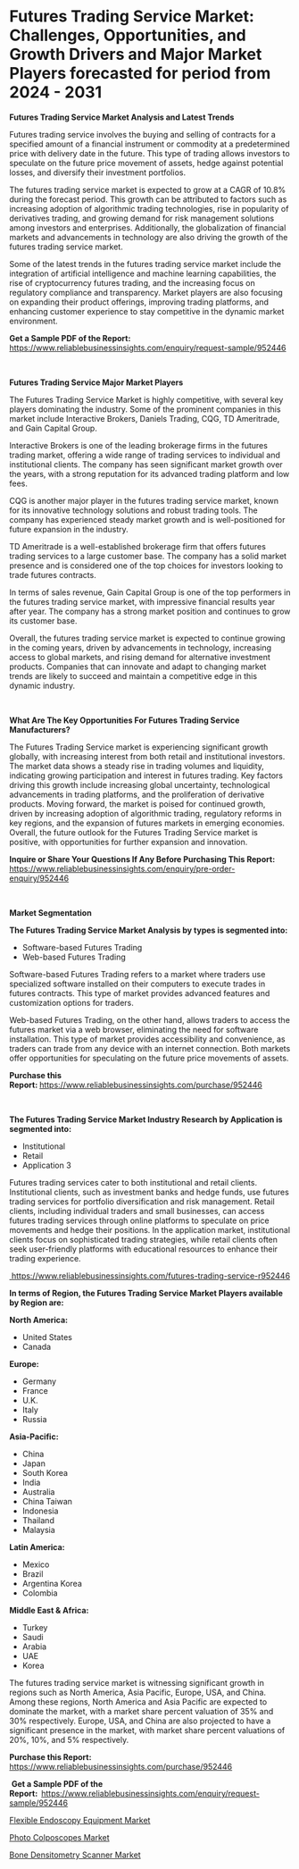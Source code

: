 <p><h1>Futures Trading Service Market: Challenges, Opportunities, and Growth Drivers and Major Market Players forecasted for period from 2024 - 2031</h1></p><p><strong>Futures Trading Service Market Analysis and Latest Trends</strong></p>
<p><p>Futures trading service involves the buying and selling of contracts for a specified amount of a financial instrument or commodity at a predetermined price with delivery date in the future. This type of trading allows investors to speculate on the future price movement of assets, hedge against potential losses, and diversify their investment portfolios.</p><p>The futures trading service market is expected to grow at a CAGR of 10.8% during the forecast period. This growth can be attributed to factors such as increasing adoption of algorithmic trading technologies, rise in popularity of derivatives trading, and growing demand for risk management solutions among investors and enterprises. Additionally, the globalization of financial markets and advancements in technology are also driving the growth of the futures trading service market.</p><p>Some of the latest trends in the futures trading service market include the integration of artificial intelligence and machine learning capabilities, the rise of cryptocurrency futures trading, and the increasing focus on regulatory compliance and transparency. Market players are also focusing on expanding their product offerings, improving trading platforms, and enhancing customer experience to stay competitive in the dynamic market environment.</p></p>
<p><strong>Get a Sample PDF of the Report:&nbsp;</strong> <a href="https://www.reliablebusinessinsights.com/enquiry/request-sample/952446">https://www.reliablebusinessinsights.com/enquiry/request-sample/952446</a></p>
<p>&nbsp;</p>
<p><strong>Futures Trading Service Major Market Players</strong></p>
<p><p>The Futures Trading Service Market is highly competitive, with several key players dominating the industry. Some of the prominent companies in this market include Interactive Brokers, Daniels Trading, CQG, TD Ameritrade, and Gain Capital Group.</p><p>Interactive Brokers is one of the leading brokerage firms in the futures trading market, offering a wide range of trading services to individual and institutional clients. The company has seen significant market growth over the years, with a strong reputation for its advanced trading platform and low fees.</p><p>CQG is another major player in the futures trading service market, known for its innovative technology solutions and robust trading tools. The company has experienced steady market growth and is well-positioned for future expansion in the industry.</p><p>TD Ameritrade is a well-established brokerage firm that offers futures trading services to a large customer base. The company has a solid market presence and is considered one of the top choices for investors looking to trade futures contracts.</p><p>In terms of sales revenue, Gain Capital Group is one of the top performers in the futures trading service market, with impressive financial results year after year. The company has a strong market position and continues to grow its customer base.</p><p>Overall, the futures trading service market is expected to continue growing in the coming years, driven by advancements in technology, increasing access to global markets, and rising demand for alternative investment products. Companies that can innovate and adapt to changing market trends are likely to succeed and maintain a competitive edge in this dynamic industry.</p></p>
<p>&nbsp;</p>
<p><strong>What Are The Key Opportunities For Futures Trading Service Manufacturers?</strong></p>
<p><p>The Futures Trading Service market is experiencing significant growth globally, with increasing interest from both retail and institutional investors. The market data shows a steady rise in trading volumes and liquidity, indicating growing participation and interest in futures trading. Key factors driving this growth include increasing global uncertainty, technological advancements in trading platforms, and the proliferation of derivative products. Moving forward, the market is poised for continued growth, driven by increasing adoption of algorithmic trading, regulatory reforms in key regions, and the expansion of futures markets in emerging economies. Overall, the future outlook for the Futures Trading Service market is positive, with opportunities for further expansion and innovation.</p></p>
<p><strong>Inquire or Share Your Questions If Any Before Purchasing This Report:</strong> <a href="https://www.reliablebusinessinsights.com/enquiry/pre-order-enquiry/952446">https://www.reliablebusinessinsights.com/enquiry/pre-order-enquiry/952446</a></p>
<p>&nbsp;</p>
<p><strong>Market Segmentation</strong></p>
<p><strong>The Futures Trading Service Market Analysis by types is segmented into:</strong></p>
<p><ul><li>Software-based Futures Trading</li><li>Web-based Futures Trading</li></ul></p>
<p><p>Software-based Futures Trading refers to a market where traders use specialized software installed on their computers to execute trades in futures contracts. This type of market provides advanced features and customization options for traders.</p><p>Web-based Futures Trading, on the other hand, allows traders to access the futures market via a web browser, eliminating the need for software installation. This type of market provides accessibility and convenience, as traders can trade from any device with an internet connection. Both markets offer opportunities for speculating on the future price movements of assets.</p></p>
<p><strong>Purchase this Report:&nbsp;</strong><a href="https://www.reliablebusinessinsights.com/purchase/952446">https://www.reliablebusinessinsights.com/purchase/952446</a></p>
<p>&nbsp;</p>
<p><strong>The Futures Trading Service Market Industry Research by Application is segmented into:</strong></p>
<p><ul><li>Institutional</li><li>Retail</li><li>Application 3</li></ul></p>
<p><p>Futures trading services cater to both institutional and retail clients. Institutional clients, such as investment banks and hedge funds, use futures trading services for portfolio diversification and risk management. Retail clients, including individual traders and small businesses, can access futures trading services through online platforms to speculate on price movements and hedge their positions. In the application market, institutional clients focus on sophisticated trading strategies, while retail clients often seek user-friendly platforms with educational resources to enhance their trading experience.</p></p>
<p><a href="https://www.reliablebusinessinsights.com/futures-trading-service-r952446">&nbsp;https://www.reliablebusinessinsights.com/futures-trading-service-r952446</a></p>
<p><strong>In terms of Region, the Futures Trading Service Market Players available by Region are:</strong></p>
<p>
    <p> <strong> North America: </strong>
        <ul>
            <li>United States</li>
            <li>Canada</li>
        </ul>
        </p> 
    <p> <strong> Europe: </strong>
        <ul>
            <li>Germany</li>
            <li>France</li>
            <li>U.K.</li>
            <li>Italy</li>
            <li>Russia</li>
        </ul>
        </p> 
    <p> <strong> Asia-Pacific: </strong>
        <ul>
            <li>China</li>
            <li>Japan</li>
            <li>South Korea</li>
            <li>India</li>
            <li>Australia</li>
            <li>China Taiwan</li>
            <li>Indonesia</li>
            <li>Thailand</li>
            <li>Malaysia</li>
        </ul>
        </p> 
    <p> <strong> Latin America: </strong>
        <ul>
            <li>Mexico</li>
            <li>Brazil</li>
            <li>Argentina Korea</li>
            <li>Colombia</li>
        </ul>
        </p> 
    <p> <strong> Middle East & Africa: </strong>
        <ul>
            <li>Turkey</li>
            <li>Saudi</li>
            <li>Arabia</li>
            <li>UAE</li>
            <li>Korea</li>
        </ul>
    </p>
    </p>
<p><p>The futures trading service market is witnessing significant growth in regions such as North America, Asia Pacific, Europe, USA, and China. Among these regions, North America and Asia Pacific are expected to dominate the market, with a market share percent valuation of 35% and 30% respectively. Europe, USA, and China are also projected to have a significant presence in the market, with market share percent valuations of 20%, 10%, and 5% respectively.</p></p>
<p><strong>Purchase this Report: </strong><a href="https://www.reliablebusinessinsights.com/purchase/952446">https://www.reliablebusinessinsights.com/purchase/952446</a></p>
<p>&nbsp;<strong>Get a Sample PDF of the Report:&nbsp;&nbsp;</strong><a href="https://www.reliablebusinessinsights.com/enquiry/request-sample/952446">https://www.reliablebusinessinsights.com/enquiry/request-sample/952446</a></p>
<p><strong></strong></p>
<p><p><a href="https://github.com/jhcraigie/Market-Research-Report-List-4/blob/main/flexible-endoscopy-equipment-market.md">Flexible Endoscopy Equipment Market</a></p><p><a href="https://github.com/fauzi1101fauzi/Market-Research-Report-List-1/blob/main/photo-colposcopes-market.md">Photo Colposcopes Market</a></p><p><a href="https://github.com/PeterParrish5/Market-Research-Report-List-5/blob/main/bone-densitometry-scanner-market.md">Bone Densitometry Scanner Market</a></p></p>